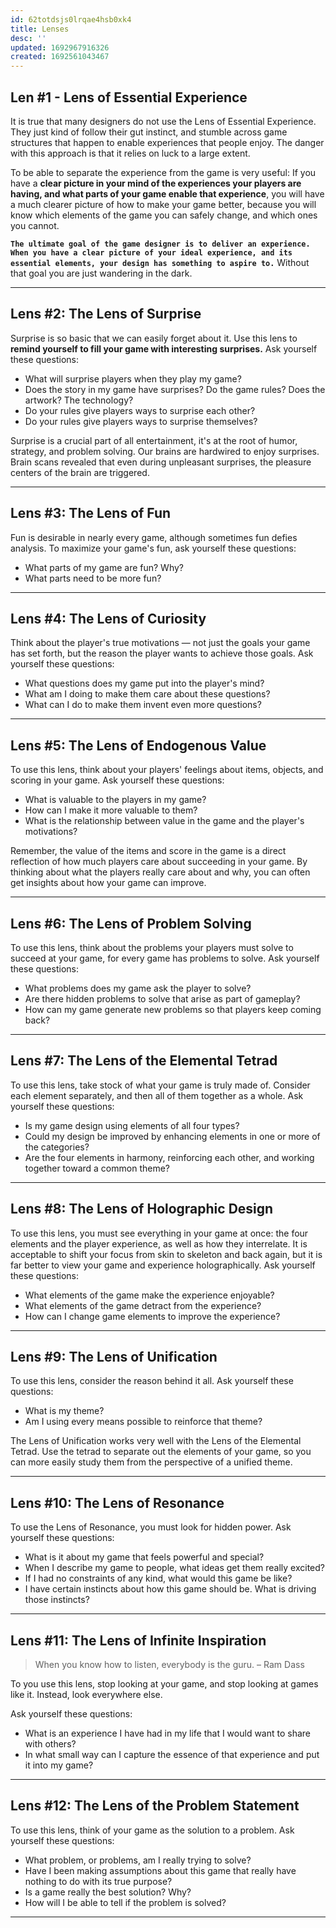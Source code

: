 ```yaml
---
id: 62totdsjs0lrqae4hsb0xk4
title: Lenses
desc: ''
updated: 1692967916326
created: 1692561043467
---
```


## Len #1 - Lens of Essential Experience 

It is true that many designers do not use the Lens of Essential Experience. They just kind of follow their gut instinct, and stumble across game structures that happen to enable experiences that people enjoy. The danger with this approach is that it relies on luck to a large extent. 

To be able to separate the experience from the game is very useful: If you have a **clear picture in your mind of the experiences your players are having, and what parts of your game enable that experience**, you will have a much clearer picture of how to make your game better, because you will know which elements of the game you can safely change, and which ones you cannot. 

**`The ultimate goal of the game designer is to deliver an experience. When you have a clear picture of your ideal experience, and its essential elements, your design has something to aspire to.`** Without that goal you are just wandering in the dark.

---

## Lens #2: The Lens of Surprise

Surprise is so basic that we can easily forget about it. Use this lens to **remind yourself to fill your game with interesting surprises.** Ask yourself these questions:

* What will surprise players when they play my game?
* Does the story in my game have surprises? Do the game rules? Does the artwork? The technology?
* Do your rules give players ways to surprise each other?
* Do your rules give players ways to surprise themselves?

Surprise is a crucial part of all entertainment, it's at the root of humor, strategy, and problem solving. Our brains are hardwired to enjoy surprises. Brain scans revealed that even during
unpleasant surprises, the pleasure centers of the brain are triggered.

---

## Lens #3: The Lens of Fun

Fun is desirable in nearly every game, although sometimes fun defies analysis. To maximize your game's fun, ask yourself these questions:

* What parts of my game are fun? Why?
* What parts need to be more fun?

---

## Lens #4: The Lens of Curiosity

Think about the player's true motivations — not just the goals your game has set forth, but the reason the player wants to achieve those
goals. Ask yourself these questions:

* What questions does my game put into the player's mind?
* What am I doing to make them care about these questions?
* What can I do to make them invent even more questions?

---

## Lens #5: The Lens of Endogenous Value

To use this lens, think about your players' feelings about items, objects, and scoring in your game. Ask yourself these questions:

* What is valuable to the players in my game?
* How can I make it more valuable to them?
* What is the relationship between value in the game and the player's motivations?

Remember, the value of the items and score in the game is a direct reflection of how much players care about succeeding in your game. By thinking about what the players really care about and why, you can often get insights about how your game can improve.

---

## Lens #6: The Lens of Problem Solving

To use this lens, think about the problems your players must solve to succeed at your game, for every game has problems to solve. Ask yourself these
questions:

* What problems does my game ask the player to solve?
* Are there hidden problems to solve that arise as part of gameplay?
* How can my game generate new problems so that players keep coming back?

---

## Lens #7: The Lens of the Elemental Tetrad

To use this lens, take stock of what your game is truly made of. Consider each element separately, and then all of them together as a whole. Ask yourself these questions:

* Is my game design using elements of all four types?
* Could my design be improved by enhancing elements in one or more of the categories?
* Are the four elements in harmony, reinforcing each other, and working together toward a common theme?

---

## Lens #8: The Lens of Holographic Design

To use this lens, you must see everything in your game at once: the four elements and the player experience, as well as how they interrelate. It is acceptable to shift your focus from skin to skeleton and back again, but it is far better to view your game and experience holographically. Ask yourself these questions:

* What elements of the game make the experience enjoyable?
* What elements of the game detract from the experience?
* How can I change game elements to improve the experience?

---

## Lens #9: The Lens of Unification

To use this lens, consider the reason behind it all. Ask yourself these questions:

* What is my theme?
* Am I using every means possible to reinforce that theme?

The Lens of Unification works very well with the Lens of the Elemental Tetrad. Use the tetrad to separate out the elements of your game, so you can
more easily study them from the perspective of a unified theme.

---

## Lens #10: The Lens of Resonance

To use the Lens of Resonance, you must look for hidden power. Ask yourself these questions:

* What is it about my game that feels powerful and special?
* When I describe my game to people, what ideas get them really excited?
* If I had no constraints of any kind, what would this game be like?
* I have certain instincts about how this game should be. What is driving those instincts?

---

## Lens #11: The Lens of Infinite Inspiration

> When you know how to listen, everybody is the guru. – Ram Dass

To you use this lens, stop looking at your game, and stop looking at games like it. Instead, look everywhere else.

Ask yourself these questions:

* What is an experience I have had in my life that I would want to share with others?
* In what small way can I capture the essence of that experience and put it into my game?

---

## Lens #12: The Lens of the Problem Statement

To use this lens, think of your game as the solution to a problem. Ask yourself these questions:

* What problem, or problems, am I really trying to solve?
* Have I been making assumptions about this game that really have nothing to do with its true purpose?
* Is a game really the best solution? Why?
* How will I be able to tell if the problem is solved?

---







